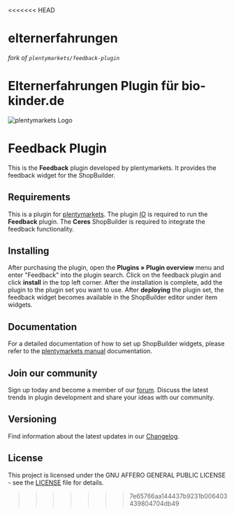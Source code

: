 <<<<<<< HEAD
# elternerfahrungen
*fork of `plentymarkets/feedback-plugin`*

Elternerfahrungen Plugin für bio-kinder.de
=======
![plentymarkets Logo](http://www.plentymarkets.eu/layout/pm/images/logo/plentymarkets-logo.jpg)

# Feedback Plugin

This is the **Feedback** plugin developed by plentymarkets. It provides the feedback widget for the ShopBuilder.

## Requirements

This is a plugin for [plentymarkets](https://www.plentymarkets.com). The plugin [IO](https://github.com/plentymarkets/plugin-io) is required to run the **Feedback** plugin. The **Ceres** ShopBuilder is required to integrate the feedback functionality. 

## Installing

After purchasing the plugin, open the **Plugins » Plugin overview** menu and enter "Feedback" into the plugin search. Click on the feedback plugin and click **install** in the top left corner. After the installation is complete, add the plugin to the plugin set you want to use. After **deploying** the plugin set, the feedback widget becomes available in the ShopBuilder editor under item widgets.

## Documentation

For a detailed documentation of how to set up ShopBuilder widgets, please refer to the [plentymarkets manual](https://knowledge.plentymarkets.com/en/online-store/shop-builder) documentation.

## Join our community

Sign up today and become a member of our [forum](https://forum.plentymarkets.com/c/plugin-entwicklung). Discuss the latest trends in plugin development and share your ideas with our community.

## Versioning

Find information about the latest updates in our [Changelog](/meta/documents/changelog_en.md).

## License

This project is licensed under the GNU AFFERO GENERAL PUBLIC LICENSE - see the [LICENSE](/LICENSE) file for details.
>>>>>>> 7e65766aa144437b9231b006403439804704db49
